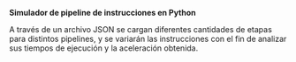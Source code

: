 **Simulador de pipeline de instrucciones en Python**

A través de un archivo JSON se cargan diferentes cantidades de etapas para distintos pipelines, y se variarán las instrucciones con el fin de analizar sus tiempos de ejecución y la aceleración obtenida.
